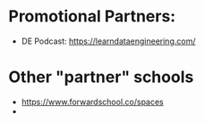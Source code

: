 

# Promotional Partners:

- DE Podcast: https://learndataengineering.com/


# Other "partner" schools

- https://www.forwardschool.co/spaces
- 